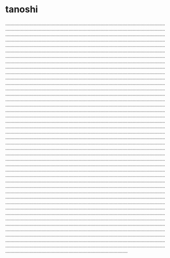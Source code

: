 # tanoshi

.......................................................................................................................................................................................................................................................................................................................................................................................................................................................................................................................................................................................................................................................................................................................................................................................................................................................................................................................................................................................................................................................................................................................................................................................................................................................................................................................................................................................................................................................................................................................................................................................................................................................................................................................................................................................................................................................................................................................................................................................................................................................................................................................................................................................................................................................................................................................................................................................................................................................................................................................................................................................................................................................................................................................................................................................................................................................................................................................................................................................................................................................................................................................................................................................................................................................................................................................................................................................................................................................................................................................................................................................................................................................................................................................................................................................................................................................................................................................................................................................................................................................................................................................................................................................................................................................................................................................................................................................................................................................................................................................................................................................................................................................................................................................................................................................................................................................................................................................................................................................................................................................................................................................................................................................................................................................................................................................................................................................................................................................................................................................